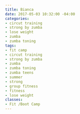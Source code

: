 ```yaml
---
title: Bianca
date: 2017-05-03 10:32:00 -04:00
categories:
- circut training
- strong by zumba
- lose weight
- zumba
- zumba toning
tags:
- fit camp
- circut training
- strong by zumba
- zumba
- zumba toning
- zumba teens
- summer
- strong
- group fitness
- fitness
- lose weight
classes:
- Fit /Boot Camp
---
```


